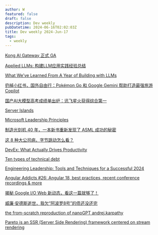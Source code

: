 ```yaml
---
author: W
featured: false
draft: false
description: Dev weekly
pubDatetime: 2024-06-16T02:02:03Z
title: Dev weekly 2024-Jun-17
tags:
  - weekly
---
```


[Kong AI Gateway 正式 GA](https://mp.weixin.qq.com/s/6zE8QbePFn2tjw9NroG8WA)

[Applied LLMs: 构建LLM应用实践经验总结](https://mp.weixin.qq.com/s/r2VPaXinXzryQNqu_8sNzw)

[What We’ve Learned From A Year of Building with LLMs](https://applied-llms.org/)

[扔掉小红书，国外自由行：Pokémon Go 和 Google Gemini 帮助打造最强旅游 Copilot](https://mp.weixin.qq.com/s/0CUVvZk0X7k6iQoL0ymExQ)

[国产AI大模型高考成绩单出炉：讯飞星火获得综合第一](https://www.cnbeta.com.tw/articles/tech/1434322.htm)

[Server Islands](https://astro.build/blog/future-of-astro-server-islands/)

[Microsoft Leadership Principles](https://jdmeier.com/microsoft-leadership-principles/)

[制造光刻机 40 年，一本新书重新发现了 ASML 成功的秘密](https://mp.weixin.qq.com/s/f2NRZiS_bBvq6MQgFdp9gA)

[这 8 种大公司病，字节跳动怎么看？](https://mp.weixin.qq.com/s/qp4jDE52Y0a5BTyduQ71Eg)

[DevEx: What Actually Drives Productivity](https://queue.acm.org/detail.cfm?id=3595878)

[Ten types of technical debt](https://www.practicalengineering.management/p/ten-types-of-technical-debt)

[Engineering Leadership: Tools and Techniques for a Successful 2024](https://blog.practicalengineering.management/engineering-leadership-tools-and-techniques-for-a-successful-2024-1707fcd022f3)

[Angular Addicts #26: Angular 18, best practices, recent conference recordings & more](https://www.angularaddicts.com/p/angular-addicts-26-angular-18-signal-inputs)

[揭秘 Google I/O Web 新动态，看这一篇就够了！](https://mp.weixin.qq.com/s/_rCeda1MqbVJnSeg6ZViKA)

[威廉·安德斯逝世，我欠“阿波罗8号”的债还没还完](https://mp.weixin.qq.com/s/b5qnRLyOBSORYlobdU5OWQ)

[the from-scratch reproduction of nanoGPT andrej.karpathy](https://github.com/karpathy/build-nanogpt)

[Pareto is an SSR (Server Side Rendering) framework centered on stream rendering](https://github.com/childrentime/pareto)

[]()

[]()

[]()

[]()

[]()

[]()

[]()

[]()

[]()

[]()

[]()

[]()

[]()

[]()

[]()

[]()

[]()

[]()

[]()

[]()

[]()

[]()

[]()

[]()

[]()

[]()

[]()

[]()

[]()

[]()

[]()

[]()

[]()

[]()

[]()

[]()

[]()

[]()

[]()

[]()

[]()

[]()

[]()
